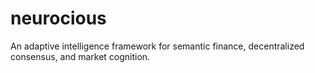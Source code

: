 # neurocious
An adaptive intelligence framework for semantic finance, decentralized consensus, and market cognition.
